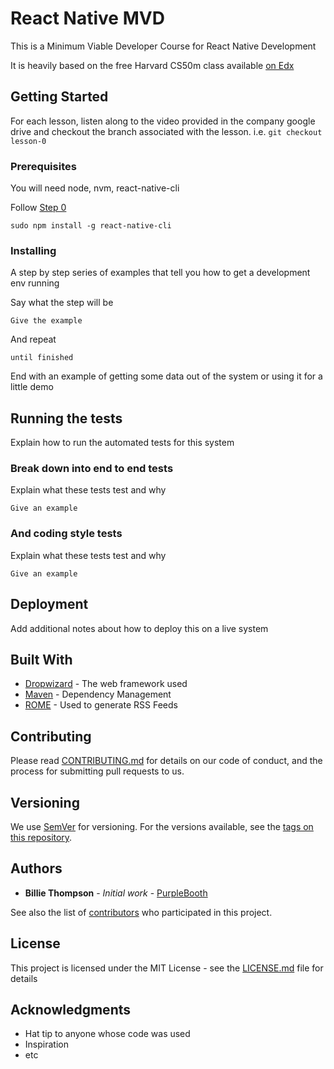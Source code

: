 # React Native MVD

This is a Minimum Viable Developer Course for React Native Development

It is heavily based on the free Harvard CS50m class available [on Edx](https://courses.edx.org/courses/course-v1:HarvardX+CS50M+Mobile/course/#block-v1:HarvardX+CS50M+Mobile+type@chapter+block@1c5f90b4bc6542bfb380da9fb4941147)

## Getting Started

For each lesson, listen along to the video provided in the company google drive and checkout the branch associated with
the lesson. i.e. `git checkout lesson-0`

### Prerequisites

You will need node, nvm, react-native-cli


Follow [Step 0](https://nodesource.com/blog/installing-node-js-tutorial-using-nvm-on-mac-os-x-and-ubuntu/)
```
sudo npm install -g react-native-cli
```

### Installing

A step by step series of examples that tell you how to get a development env running

Say what the step will be

```
Give the example
```

And repeat

```
until finished
```

End with an example of getting some data out of the system or using it for a little demo

## Running the tests

Explain how to run the automated tests for this system

### Break down into end to end tests

Explain what these tests test and why

```
Give an example
```

### And coding style tests

Explain what these tests test and why

```
Give an example
```

## Deployment

Add additional notes about how to deploy this on a live system

## Built With

* [Dropwizard](http://www.dropwizard.io/1.0.2/docs/) - The web framework used
* [Maven](https://maven.apache.org/) - Dependency Management
* [ROME](https://rometools.github.io/rome/) - Used to generate RSS Feeds

## Contributing

Please read [CONTRIBUTING.md](https://gist.github.com/PurpleBooth/b24679402957c63ec426) for details on our code of conduct, and the process for submitting pull requests to us.

## Versioning

We use [SemVer](http://semver.org/) for versioning. For the versions available, see the [tags on this repository](https://github.com/your/project/tags). 

## Authors

* **Billie Thompson** - *Initial work* - [PurpleBooth](https://github.com/PurpleBooth)

See also the list of [contributors](https://github.com/your/project/contributors) who participated in this project.

## License

This project is licensed under the MIT License - see the [LICENSE.md](LICENSE.md) file for details

## Acknowledgments

* Hat tip to anyone whose code was used
* Inspiration
* etc
